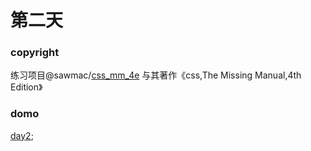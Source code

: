 # 第二天

### copyright
练习项目@sawmac/[css_mm_4e](https://github.com/sawmac/css_mm_4e/blob/master/02_finished/internal-stylesheet.html)
与其著作《css,The Missing Manual,4th Edition》

### domo
[day2](https://kunduin.github.io/Web-Begin/day2/external-css.html);
